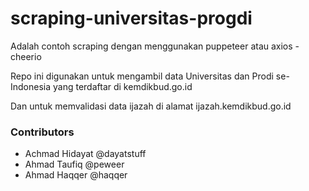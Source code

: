 # scraping-universitas-progdi
Adalah contoh scraping dengan menggunakan puppeteer atau axios - cheerio

Repo ini digunakan untuk mengambil data Universitas dan Prodi se-Indonesia yang terdaftar di kemdikbud.go.id

Dan untuk memvalidasi data ijazah di alamat ijazah.kemdikbud.go.id


### Contributors 
- Achmad Hidayat @dayatstuff 
- Ahmad Taufiq @peweer
- Ahmad Haqqer @haqqer
